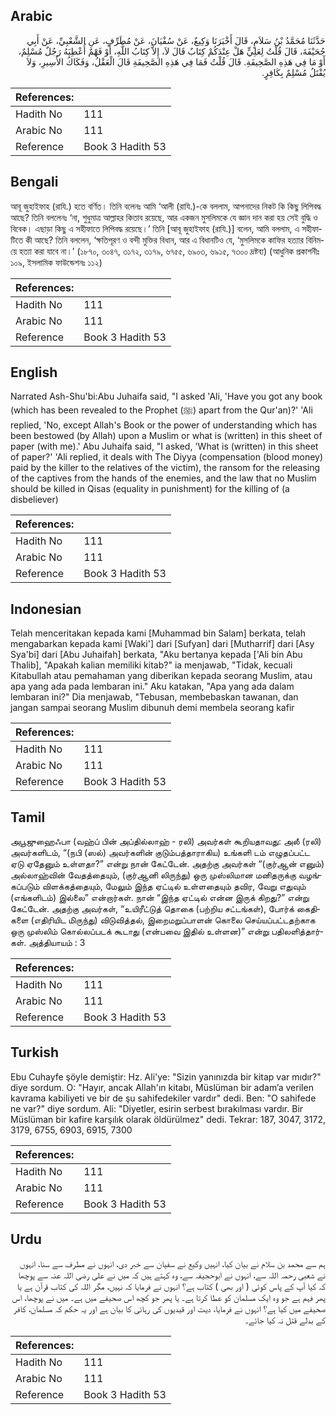## Arabic


<div dir="rtl" lang="ar" style={{fontSize:'larger',backgroundColor:'#f8f9fa',padding:20}}>
حَدَّثَنَا مُحَمَّدُ بْنُ سَلاَمٍ، قَالَ أَخْبَرَنَا وَكِيعٌ، عَنْ سُفْيَانَ، عَنْ مُطَرِّفٍ، عَنِ الشَّعْبِيِّ، عَنْ أَبِي جُحَيْفَةَ، قَالَ قُلْتُ لِعَلِيٍّ هَلْ عِنْدَكُمْ كِتَابٌ قَالَ لاَ، إِلاَّ كِتَابُ اللَّهِ، أَوْ فَهْمٌ أُعْطِيَهُ رَجُلٌ مُسْلِمٌ، أَوْ مَا فِي هَذِهِ الصَّحِيفَةِ‏.‏ قَالَ قُلْتُ فَمَا فِي هَذِهِ الصَّحِيفَةِ قَالَ الْعَقْلُ، وَفَكَاكُ الأَسِيرِ، وَلاَ يُقْتَلُ مُسْلِمٌ بِكَافِرٍ‏.‏
</div>
<div style={{backgroundColor:'#f8f9fa',padding:20, marginBottom: 10}}><table> <thead> <tr> <th>References:</th> <th></th> </tr> </thead> <tbody><tr><td>Hadith No</td><td>111</td></tr><tr><td>Arabic No</td><td>111</td></tr><tr><td>Reference</td><td>Book 3 Hadith 53</td></tr></tbody></table></div>

## Bengali


<div dir="ltr" lang="bn" style={{fontSize:'larger',backgroundColor:'#f8f9fa',padding:20}}>
আবূ জুহাইফাহ (রাযি.) হতে বর্ণিত। তিনি বলেনঃ আমি ‘আলী (রাযি.)-কে বললাম, আপনাদের নিকট কি কিছু লিপিবদ্ধ আছে? তিনি বললেনঃ ‘না, শুধুমাত্র আল্লাহর কিতাব রয়েছে, আর একজন মুসলিমকে যে জ্ঞান দান করা হয় সেই বুদ্ধি ও বিবেক। এছাড়া কিছু এ সহীফাতে লিপিবদ্ধ রয়েছে।’ তিনি [আবূ জুহাইফাহ (রাযি.)] বলেন, আমি বললাম, এ সহীফাটিতে কী আছে? তিনি বললেন, ‘ক্ষতিপূরণ ও বন্দী মুক্তির বিধান, আর এ বিধানটিও যে, ‘মুসলিমকে কাফির হত্যার বিনিময়ে হত্যা করা যাবে না।’ (১৮৭০, ৩০৪৭, ৩১৭২, ৩১৭৯, ৬৭৫৫, ৬৯০৩, ৬৯১৫, ৭৩০০ দ্রষ্টব্য) (আধুনিক প্রকাশনীঃ ১০৯, ইসলামিক ফাউন্ডেশনঃ ১১২)
</div>
<div style={{backgroundColor:'#f8f9fa',padding:20, marginBottom: 10}}><table> <thead> <tr> <th>References:</th> <th></th> </tr> </thead> <tbody><tr><td>Hadith No</td><td>111</td></tr><tr><td>Arabic No</td><td>111</td></tr><tr><td>Reference</td><td>Book 3 Hadith 53</td></tr></tbody></table></div>

## English


<div dir="ltr" lang="en" style={{fontSize:'larger',backgroundColor:'#f8f9fa',padding:20}}>
Narrated Ash-Shu'bi:Abu Juhaifa said, "I asked 'Ali, 'Have you got any book (which has been revealed to the Prophet (ﷺ) apart from the Qur'an)?' 'Ali replied, 'No, except Allah's Book or the power of understanding which has been bestowed (by Allah) upon a Muslim or what is (written) in this sheet of paper (with me).' Abu Juhaifa said, "I asked, 'What is (written) in this sheet of paper?' 'Ali replied, it deals with The Diyya (compensation (blood money) paid by the killer to the relatives of the victim), the ransom for the releasing of the captives from the hands of the enemies, and the law that no Muslim should be killed in Qisas (equality in punishment) for the killing of (a disbeliever)
</div>
<div style={{backgroundColor:'#f8f9fa',padding:20, marginBottom: 10}}><table> <thead> <tr> <th>References:</th> <th></th> </tr> </thead> <tbody><tr><td>Hadith No</td><td>111</td></tr><tr><td>Arabic No</td><td>111</td></tr><tr><td>Reference</td><td>Book 3 Hadith 53</td></tr></tbody></table></div>

## Indonesian


<div dir="ltr" lang="id" style={{fontSize:'larger',backgroundColor:'#f8f9fa',padding:20}}>
Telah menceritakan kepada kami [Muhammad bin Salam] berkata, telah mengabarkan kepada kami [Waki'] dari [Sufyan] dari [Mutharrif] dari [Asy Sya'bi] dari [Abu Juhaifah] berkata, "Aku bertanya kepada ['Ali bin Abu Thalib], "Apakah kalian memiliki kitab?" ia menjawab, "Tidak, kecuali Kitabullah atau pemahaman yang diberikan kepada seorang Muslim, atau apa yang ada pada lembaran ini." Aku katakan, "Apa yang ada dalam lembaran ini?" Dia menjawab, "Tebusan, membebaskan tawanan, dan jangan sampai seorang Muslim dibunuh demi membela seorang kafir
</div>
<div style={{backgroundColor:'#f8f9fa',padding:20, marginBottom: 10}}><table> <thead> <tr> <th>References:</th> <th></th> </tr> </thead> <tbody><tr><td>Hadith No</td><td>111</td></tr><tr><td>Arabic No</td><td>111</td></tr><tr><td>Reference</td><td>Book 3 Hadith 53</td></tr></tbody></table></div>

## Tamil


<div dir="ltr" lang="ta" style={{fontSize:'larger',backgroundColor:'#f8f9fa',padding:20}}>
அபூஜுஹைஃபா (வஹ்ப் பின் அப்தில்லாஹ் - ரலி) அவர்கள் கூறியதாவது: அலீ (ரலி) அவர்களிடம், “(நபி (ஸல்) அவர்களின் குடும்பத்தாராகிய) உங்களி டம் எழுதப்பட்ட ஏடு ஏதேனும் உள்ளதா?” என்று நான் கேட்டேன். அதற்கு அவர்கள் “(குர்ஆன் எனும்) அல்லாஹ்வின் வேதத்தையும், (குர்ஆனி லிருந்து) ஒரு முஸ்லிமான மனிதருக்கு வழங்கப்படும் விளக்கத்தையும், மேலும் இந்த ஏட்டில் உள்ளதையும் தவிர, வேறு எதுவும் (எங்களிடம்) இல்லை” என்றார்கள். நான் “இந்த ஏட்டில் என்ன இருக் கிறது?” என்று கேட்டேன். அதற்கு அவர்கள், “உயிரீட்டுத் தொகை (பற்றிய சட்டங்கள்), போர்க் கைதிகளை (எதிரியிட மிருந்து) விடுவித்தல், இறைமறுப்பாளன் கொலை செய்யப்பட்டதற்காக ஒரு முஸ்லிம் கொல்லப்படக் கூடாது (என்பவை இதில் உள்ளன)” என்று பதிலளித்தார்கள். அத்தியாயம் : 3
</div>
<div style={{backgroundColor:'#f8f9fa',padding:20, marginBottom: 10}}><table> <thead> <tr> <th>References:</th> <th></th> </tr> </thead> <tbody><tr><td>Hadith No</td><td>111</td></tr><tr><td>Arabic No</td><td>111</td></tr><tr><td>Reference</td><td>Book 3 Hadith 53</td></tr></tbody></table></div>

## Turkish


<div dir="ltr" lang="tr" style={{fontSize:'larger',backgroundColor:'#f8f9fa',padding:20}}>
Ebu Cuhayfe şöyle demiştir: Hz. Ali'ye: "Sizin yanınızda bir kitap var mıdır?" diye sordum. O: "Hayır, ancak Allah'ın kitabı, Müslüman bir adam’a verilen kavrama kabiliyeti ve bir de şu sahifedekiler vardır" dedi. Ben: "O sahifede ne var?" diye sordum. Ali: "Diyetler, esirin serbest bırakılması vardır. Bir Müslüman bir kafire karşılık olarak öldürülmez" dedi. Tekrar: 187, 3047, 3172, 3179, 6755, 6903, 6915, 7300
</div>
<div style={{backgroundColor:'#f8f9fa',padding:20, marginBottom: 10}}><table> <thead> <tr> <th>References:</th> <th></th> </tr> </thead> <tbody><tr><td>Hadith No</td><td>111</td></tr><tr><td>Arabic No</td><td>111</td></tr><tr><td>Reference</td><td>Book 3 Hadith 53</td></tr></tbody></table></div>

## Urdu


<div dir="rtl" lang="ur" style={{fontSize:'larger',backgroundColor:'#f8f9fa',padding:20}}>
ہم سے محمد بن سلام نے بیان کیا، انہیں وکیع نے سفیان سے خبر دی، انہوں نے مطرف سے سنا، انہوں نے شعبی رحمہ اللہ سے، انہوں نے ابوحجیفہ سے، وہ کہتے ہیں کہ میں نے علی رضی اللہ عنہ سے پوچھا کہ کیا آپ کے پاس کوئی ( اور بھی ) کتاب ہے؟ انہوں نے فرمایا کہ نہیں، مگر اللہ کی کتاب قرآن ہے یا پھر فہم ہے جو وہ ایک مسلمان کو عطا کرتا ہے۔ یا پھر جو کچھ اس صحیفے میں ہے۔ میں نے پوچھا، اس صحیفے میں کیا ہے؟ انہوں نے فرمایا، دیت اور قیدیوں کی رہائی کا بیان ہے اور یہ حکم کہ مسلمان، کافر کے بدلے قتل نہ کیا جائے۔
</div>
<div style={{backgroundColor:'#f8f9fa',padding:20, marginBottom: 10}}><table> <thead> <tr> <th>References:</th> <th></th> </tr> </thead> <tbody><tr><td>Hadith No</td><td>111</td></tr><tr><td>Arabic No</td><td>111</td></tr><tr><td>Reference</td><td>Book 3 Hadith 53</td></tr></tbody></table></div>
